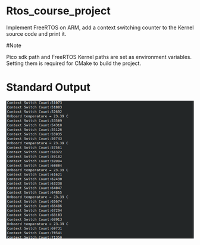 # Rtos_course_project

Implement FreeRTOS on ARM, add a context switching counter to the Kernel source code and print it.

#Note

Pico sdk path and FreeRTOS Kernel paths are set as environment variables.
Setting them is required for CMake to build the project.

# Standard Output
<img src="./images/serialmonitoroutput.png" alttext="STD OUTPUT" title="Std output"/>
